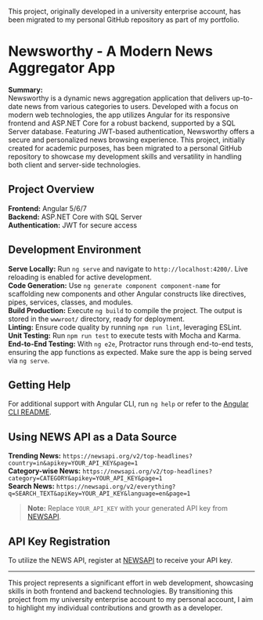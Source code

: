 This project, originally developed in a university enterprise account, has been migrated to my personal GitHub repository as part of my portfolio.
# Newsworthy - A Modern News Aggregator App

**Summary:**  
Newsworthy is a dynamic news aggregation application that delivers up-to-date news from various categories to users. Developed with a focus on modern web technologies, the app utilizes Angular for its responsive frontend and ASP.NET Core for a robust backend, supported by a SQL Server database. Featuring JWT-based authentication, Newsworthy offers a secure and personalized news browsing experience. This project, initially created for academic purposes, has been migrated to a personal GitHub repository to showcase my development skills and versatility in handling both client and server-side technologies.

## Project Overview

**Frontend:** Angular 5/6/7  
**Backend:** ASP.NET Core with SQL Server  
**Authentication:** JWT for secure access

## Development Environment

**Serve Locally:** Run `ng serve` and navigate to `http://localhost:4200/`. Live reloading is enabled for active development.  
**Code Generation:** Use `ng generate component component-name` for scaffolding new components and other Angular constructs like directives, pipes, services, classes, and modules.  
**Build Production:** Execute `ng build` to compile the project. The output is stored in the `wwwroot/` directory, ready for deployment.  
**Linting:** Ensure code quality by running `npm run lint`, leveraging ESLint.  
**Unit Testing:** Run `npm run test` to execute tests with Mocha and Karma.  
**End-to-End Testing:** With `ng e2e`, Protractor runs through end-to-end tests, ensuring the app functions as expected. Make sure the app is being served via `ng serve`.

## Getting Help

For additional support with Angular CLI, run `ng help` or refer to the [Angular CLI README](https://github.com/angular/angular-cli/blob/master/README.md).

## Using NEWS API as a Data Source

**Trending News:** `https://newsapi.org/v2/top-headlines?country=in&apikey=YOUR_API_KEY&page=1`  
**Category-wise News:** `https://newsapi.org/v2/top-headlines?category=CATEGORY&apikey=YOUR_API_KEY&page=1`  
**Search News:** `https://newsapi.org/v2/everything?q=SEARCH_TEXT&apiKey=YOUR_API_KEY&language=en&page=1`  

> **Note:** Replace `YOUR_API_KEY` with your generated API key from [NEWSAPI](https://newsapi.org/register).

## API Key Registration

To utilize the NEWS API, register at [NEWSAPI](https://newsapi.org/register) to receive your API key.


---

This project represents a significant effort in web development, showcasing skills in both frontend and backend technologies. By transitioning this project from my university enterprise account to my personal account, I aim to highlight my individual contributions and growth as a developer.
